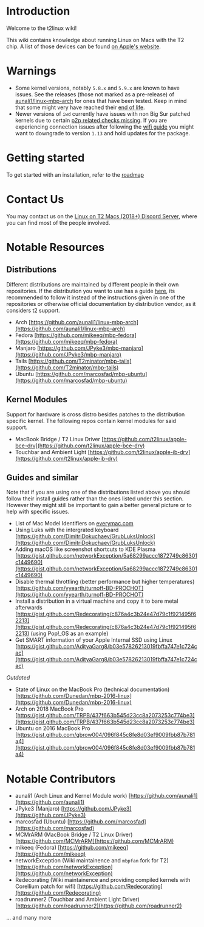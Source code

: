 # Introduction

Welcome to the t2linux wiki!

This wiki contains knowledge about running Linux on Macs with the T2 chip.
A list of those devices can be found [on Apple's website](https://support.apple.com/en-us/HT208862).

# Warnings

- Some kernel versions, notably `5.8.x` and `5.9.x` are known to have issues. See the releases (those not marked as a pre-release) of [aunali1/linux-mbp-arch](https://github.com/aunali1/linux-mbp-arch/releases) for ones that have been tested. Keep in mind that some might very have reached their [end of life](https://en.wikipedia.org/wiki/Linux_kernel_version_history#Releases_5.x.y).
- Newer versions of `iwd` currently have issues with non Big Sur patched kernels due to certain [p2p related checks missing](https://github.com/aunali1/linux-mbp-arch/blob/master/9001-brcmfmac-p2p-Ensure-virtual-interface-is-initialized.patch). If you are experiencing connection issues after following the [wifi guide](https://wiki.t2linux.org/guides/wifi/) you might want to downgrade to version `1.13` and hold updates for the package.

# Getting started

To get started with an installation, refer to the [roadmap](https://wiki.t2linux.org/roadmap)

# Contact Us

You may contact us on the [Linux on T2 Macs (2018+) Discord Server](https://discord.com/invite/68MRhQu), where you can find most of the people involved.

# Notable Resources

## Distributions

Different distributions are maintained by different people in their own repositories.
If the distribution you want to use has a guide [here](https://wiki.t2linux.org/distributions/overview/), its recommended to follow it instead of the instructions given in one of the repositories or otherwise official documentation by distribution vendor, as it considers t2 support.

- Arch [https://github.com/aunali1/linux-mbp-arch](https://github.com/aunali1/linux-mbp-arch)
- Fedora [https://github.com/mikeeq/mbp-fedora](https://github.com/mikeeq/mbp-fedora)
- Manjaro [https://github.com/JPyke3/mbp-manjaro](https://github.com/JPyke3/mbp-manjaro)
- Tails [https://github.com/T2minator/mbp-tails](https://github.com/T2minator/mbp-tails)
- Ubuntu [https://github.com/marcosfad/mbp-ubuntu](https://github.com/marcosfad/mbp-ubuntu)

## Kernel Modules

Support for hardware is cross distro besides patches to the distribution specific kernel.
The following repos contain kernel modules for said support.

- MacBook Bridge / T2 Linux Driver [https://github.com/t2linux/apple-bce-drv](https://github.com/t2linux/apple-bce-drv)
- Touchbar and Ambient Light [https://github.com/t2linux/apple-ib-drv](https://github.com/t2linux/apple-ib-drv)

## Guides and similar

Note that if you are using one of the distributions listed above you should follow their install guides rather than the ones listed under this section. However they might still be important to gain a better general picture or to help with specific issues.

- List of Mac Model Identifiers on [everymac.com](https://everymac.com/systems/by_capability/mac-specs-by-machine-model-machine-id.html)
- Using Luks with the intergrated keyboard [https://github.com/DimitriDokuchaev/GrubLuksUnlock](https://github.com/DimitriDokuchaev/GrubLuksUnlock)
- Adding macOS like screenshot shortcuts to KDE Plasma [https://gist.github.com/networkException/5a68299accc1872749c86301c1449690](https://gist.github.com/networkException/5a68299accc1872749c86301c1449690)
- Disable thermal throttling (better performance but higher temperatures) [https://github.com/yyearth/turnoff-BD-PROCHOT](https://github.com/yyearth/turnoff-BD-PROCHOT)
- Install a distribution in a virtual machine and copy it to bare metal afterwards [https://gist.github.com/Redecorating/c876a4c3b24e47d79c1f921495f62213](https://gist.github.com/Redecorating/c876a4c3b24e47d79c1f921495f62213) (using Pop!_OS as an example)
- Get SMART information of your Apple Internal SSD using Linux [https://gist.github.com/AdityaGarg8/b03e57826213019fbffa747e1c724cac](https://gist.github.com/AdityaGarg8/b03e57826213019fbffa747e1c724cac)

*Outdated*

- State of Linux on the MacBook Pro (technical documentation) [https://github.com/Dunedan/mbp-2016-linux](https://github.com/Dunedan/mbp-2016-linux)
- Arch on 2018 MacBook Pro [https://gist.github.com/TRPB/437f663b545d23cc8a2073253c774be3](https://gist.github.com/TRPB/437f663b545d23cc8a2073253c774be3)
- Ubuntu on 2016 MacBook Pro [https://gist.github.com/gbrow004/096f845c8fe8d03ef9009fbb87b781a4](https://gist.github.com/gbrow004/096f845c8fe8d03ef9009fbb87b781a4)

# Notable Contributors

- aunali1 (Arch Linux and Kernel Module work) [https://github.com/aunali1](https://github.com/aunali1)
- JPyke3 (Manjaro) [https://github.com/JPyke3](https://github.com/JPyke3)
- marcosfad (Ubuntu) [https://github.com/marcosfad](https://github.com/marcosfad)
- MCMrARM (MacBook Bridge / T2 Linux Driver) [https://github.com/MCMrARM](https://github.com/MCMrARM)
- mikeeq (Fedora) [https://github.com/mikeeq](https://github.com/mikeeq)
- networkException (Wiki maintainence and `mbpfan` fork for T2) [https://github.com/networkException](https://github.com/networkException)
- Redecorating (Wiki maintainence and providing compiled kernels with Corellium patch for wifi) [https://github.com/Redecorating](https://github.com/Redecorating)
- roadrunner2 (Touchbar and Ambient Light Driver) [https://github.com/roadrunner2](https://github.com/roadrunner2)

... and many more
